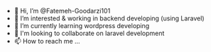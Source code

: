 - 👋 Hi, I’m @Fatemeh-Goodarzi101
- 👀 I’m interested & working in backend developing (using Laravel)
- 🌱 I’m currently learning wordpress developing
- 💞️ I'm looking to collaborate on laravel development 
- 📫 How to reach me ...

<!---
Fatemeh-Goodarzi101/Fatemeh-Goodarzi101 is a ✨ special ✨ repository because its `README.md` (this file) appears on your GitHub profile.
You can click the Preview link to take a look at your changes.
--->

